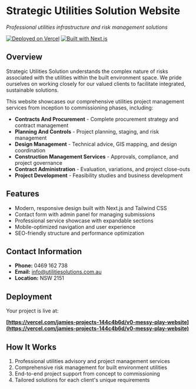 # Strategic Utilities Solution Website

*Professional utilities infrastructure and risk management solutions*

[![Deployed on Vercel](https://img.shields.io/badge/Deployed%20on-Vercel-black?style=for-the-badge&logo=vercel)](https://vercel.com/jamies-projects-144c4b6d/v0-messy-play-website)
[![Built with Next.js](https://img.shields.io/badge/Built%20with-Next.js-black?style=for-the-badge&logo=next.js)](https://nextjs.org/)

## Overview

Strategic Utilities Solution understands the complex nature of risks associated with the utilities within the built environment space. We pride ourselves on working closely for our valued clients to facilitate integrated, sustainable solutions.

This website showcases our comprehensive utilities project management services from inception to commissioning phases, including:

- **Contracts And Procurement** - Complete procurement strategy and contract management
- **Planning And Controls** - Project planning, staging, and risk management
- **Design Management** - Technical advice, GIS mapping, and design coordination
- **Construction Management Services** - Approvals, compliance, and project governance
- **Contract Administration** - Evaluation, variations, and project close-outs
- **Project Development** - Feasibility studies and business development

## Features

- Modern, responsive design built with Next.js and Tailwind CSS
- Contact form with admin panel for managing submissions
- Professional service showcase with expandable sections
- Mobile-optimized navigation and user experience
- SEO-friendly structure and performance optimization

## Contact Information

- **Phone:** 0469 162 738
- **Email:** info@utilitiesolutions.com.au
- **Location:** NSW 2151

## Deployment

Your project is live at:

**[https://vercel.com/jamies-projects-144c4b6d/v0-messy-play-website](https://vercel.com/jamies-projects-144c4b6d/v0-messy-play-website)**

## How It Works

1. Professional utilities advisory and project management services
2. Comprehensive risk management for built environment utilities
3. End-to-end project support from concept to commissioning
4. Tailored solutions for each client's unique requirements
